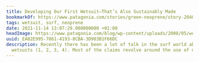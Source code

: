 ```yaml
---
title: Developing Our First Wetsuit—That’s Also Sustainably Made
bookmarkOf: https://www.patagonia.com/stories/green-neoprene/story-20409.html
tags: wetsuit, surf, neoprene
date: 2021-11-14 13:07:29.000000000 +01:00
headImage: https://www.patagonia.com/blog/wp-content/uploads/2008/05/wetsuit_mfull_03jpg.jpg
uuid: EA82E995-7861-4193-8CBA-3D903B1F66DC
description: Recently there has been a lot of talk in the surf world about “green”
  wetsuits (1, 2, 3, 4). Most of the claims revolve around the use of neoprene made
---
```


